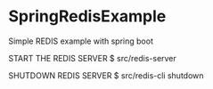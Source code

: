 # SpringRedisExample

Simple REDIS example with spring boot


START THE REDIS SERVER
$ src/redis-server

SHUTDOWN REDIS SERVER
$ src/redis-cli
shutdown

